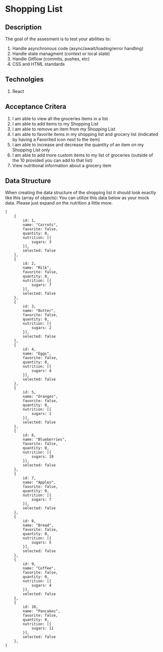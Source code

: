# Shopping List

## Description

The goal of the assesment is to test your abilities to:

1. Handle asynchronous code (async/await/loading/error handling)
2. Handle state managment (context or local state)
3. Handle Gitflow (commits, pushes, etc)
4. CSS and HTML standards

## Technolgies

1. React

## Acceptance Critera

1. I am able to view all the groceries items in a list
2. I am able to add items to my Shopping List
3. I am able to remove an item from my Shopping List
4. I am able to favorite items in my shopping list and grocery list (indicated by having a Favorited icon next to the item)
5. I am able to increase and decrease the quantity of an item on my Shopping List only
6. I am able to add more custom items to my list of groceries (outside of the 10 provided you can add to that list)
7. View nutritional information about a grocery item

## Data Structure

When creating the data structure of the shopping list it should look exactly like this (array of objects):
You can utilize this data below as your mock data. Please just expand on the nutrition a little more.

```
[
    {
        id: 1,
        name: "Carrots",
        favorite: false,
        quantity: 0,
        nutrition: [{
            sugars: 3
        }],
        selected: false
    },
    {
        id: 2,
        name: "Milk",
        favorite: false,
        quantity: 0,
        nutrition: [{
            sugars: 7
        }],
        selected: false
    },
    {
        id: 3,
        name: "Butter",
        favorite: false,
        quantity: 0,
        nutrition: [{
            sugars: 2
        }],
        selected: false
    },
    {
        id: 4,
        name: "Eggs",
        favorite: false,
        quantity: 0,
        nutrition: [{
            sugars: 4
        }],
        selected: false
    },
    {
        id: 5,
        name: "Oranges",
        favorite: false,
        quantity: 0,
        nutrition: [{
            sugars: 1
        }],
        selected: false
    },
    {
        id: 6,
        name: "Blueberries",
        favorite: false,
        quantity: 0,
        nutrition: [{
            sugars: 19
        }],
        selected: false
    },
    {
        id: 7,
        name: "Apples",
        favorite: false,
        quantity: 0,
        nutrition: [{
            sugars: 7
        }],
        selected: false
    },
    {
        id: 8,
        name: "Bread",
        favorite: false,
        quantity: 0,
        nutrition: [{
            sugars: 5
        }],
        selected: false
    },
    {
        id: 9,
        name: "Coffee",
        favorite: false,
        quantity: 0,
        nutrition: [{
            sugars: 4
        }],
        selected: false
    },
    {
        id: 10,
        name: "Pancakes",
        favorite: false,
        quantity: 0,
        nutrition: [{
            sugars: 11
        }],
        selected: false
    },
]
